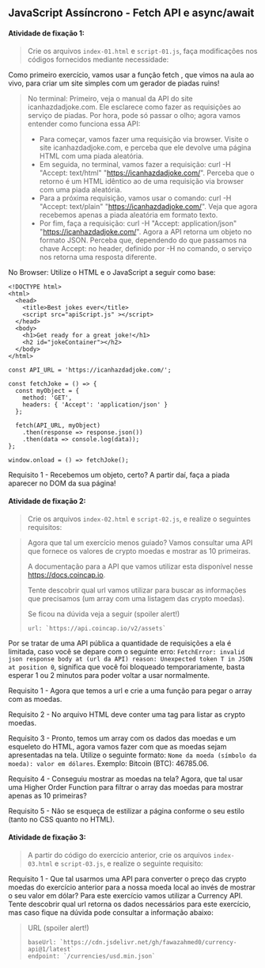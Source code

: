 ## JavaScript Assíncrono - Fetch API e async/await

####  Atividade de fixação 1:
> Crie os arquivos `index-01.html` e `script-01.js`, faça modificações nos códigos fornecidos mediante necessidade:

Como primeiro exercício, vamos usar a função fetch , que vimos na aula ao vivo, para criar um site simples com um gerador de piadas ruins! 

> No terminal: 
> Primeiro, veja o manual da API do site icanhazdadjoke.com. Ele esclarece como fazer as requisições ao serviço de piadas. Por hora, pode só passar o olho; agora vamos entender como funciona essa API:
> * Para começar, vamos fazer uma requisição via browser. Visite o site icanhazdadjoke.com, e perceba que ele devolve uma página HTML com uma piada aleatória.
> * Em seguida, no terminal, vamos fazer a requisição: curl -H "Accept: text/html" "https://icanhazdadjoke.com/". Perceba que o retorno é um HTML idêntico ao de uma requisição via browser com uma piada aleatória.
> * Para a próxima requisição, vamos usar o comando: curl -H "Accept: text/plain" "https://icanhazdadjoke.com/". Veja que agora recebemos apenas a piada aleatória em formato texto.
> * Por fim, faça a requisição: curl -H "Accept: application/json" "https://icanhazdadjoke.com/". Agora a API retorna um objeto no formato JSON. Perceba que, dependendo do que passamos na chave Accept: no header, definido por -H no comando, o serviço nos retorna uma resposta diferente.

No Browser: 
Utilize o HTML e o JavaScript a seguir como base: 

```
<!DOCTYPE html>
<html>
  <head>
    <title>Best jokes ever</title>
    <script src="apiScript.js" ></script>
  </head>
  <body>
    <h1>Get ready for a great joke!</h1>
    <h2 id="jokeContainer"></h2>
  </body>
</html>
```

```  
const API_URL = 'https://icanhazdadjoke.com/';

const fetchJoke = () => {
  const myObject = {
    method: 'GET',
    headers: { 'Accept': 'application/json' }
  };

  fetch(API_URL, myObject)
    .then(response => response.json())
    .then(data => console.log(data));
};

window.onload = () => fetchJoke();
```

Requisito 1 - Recebemos um objeto, certo? A partir daí, faça a piada aparecer no DOM da sua página!


####  Atividade de fixação 2:
> Crie os arquivos `index-02.html` e `script-02.js`,  e realize o seguintes requisitos:

> Agora que tal um exercício menos guiado? Vamos consultar uma API que fornece os valores de crypto moedas e mostrar as 10 primeiras.
>
> A documentação para a API que vamos utilizar esta disponível nesse https://docs.coincap.io.
>
> Tente descobrir qual url vamos utilizar para buscar as informações que precisamos (um array com uma listagem das crypto moedas).
>
> Se ficou na dúvida veja a seguir (spoiler alert!)
>
> ```
> url: `https://api.coincap.io/v2/assets`
> ```

Por se tratar de uma API pública a quantidade de requisições a ela é limitada, caso você se depare com o seguinte erro: `FetchError: invalid json response body at (url da API) reason: Unexpected token T in JSON at position 0`, significa que você foi bloqueado temporariamente, basta esperar 1 ou 2 minutos para poder voltar a usar normalmente.

Requisito 1 - Agora que temos a url e crie a uma função para pegar o array com as moedas.

Requisito 2 - No arquivo HTML deve conter uma tag para listar as crypto moedas.

Requisito 3 - Pronto, temos um array com os dados das moedas e um esqueleto do HTML, agora vamos fazer com que as moedas sejam apresentadas na tela. Utilize o seguinte formato: `Nome da moeda (símbolo da moeda): valor em dólares`. Exemplo: Bitcoin (BTC): 46785.06.

Requisito 4 - Conseguiu mostrar as moedas na tela? Agora, que tal usar uma Higher Order Function para filtrar o array das moedas para mostrar apenas as 10 primeiras?

Requisito 5 - Não se esqueça de estilizar a página conforme o seu estilo (tanto no CSS quanto no HTML).



####  Atividade de fixação 3:
> A partir do código do exercício anterior, crie os arquivos `index-03.html` e `script-03.js`,  e realize o seguinte requisito:

Requisito 1 - Que tal usarmos uma API para converter o preço das crypto moedas do exercício anterior para a nossa moeda local ao invés de mostrar o seu valor em dólar?
Para este exercício vamos utilizar a Currency API. Tente descobrir qual url retorna os dados necessários para este exercício, mas caso fique na dúvida pode consultar a informação abaixo:

> URL (spoiler alert!)
> ```
> baseUrl: `https://cdn.jsdelivr.net/gh/fawazahmed0/currency-api@1/latest`  
> endpoint: `/currencies/usd.min.json`
> ```


